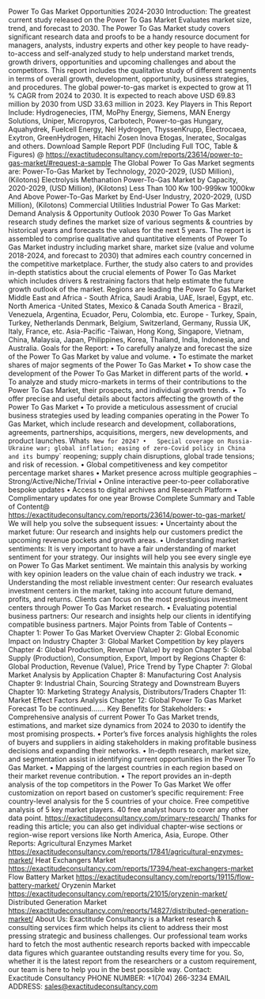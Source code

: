 Power To Gas Market Opportunities 2024-2030 
Introduction:
The greatest current  study released on the Power To Gas Market Evaluates market size, trend, and forecast to 2030. The Power To Gas Market study covers significant research data and proofs to be a handy resource document for managers, analysts, industry experts and other key people to have ready-to-access and self-analyzed study to help understand market trends, growth drivers, opportunities and upcoming challenges and about the competitors. This report includes the qualitative study of different segments in terms of overall growth, development, opportunity, business strategies, and procedures. 
The global power-to-gas market is expected to grow at 11 % CAGR from 2024 to 2030. It is expected to reach above USD 69.83 million by 2030 from USD 33.63 million in 2023.
Key Players in This Report Include: 
Hydrogenecies, ITM, MoPhy Energy, Siemens, MAN Energy Solutions, Uniper, Micropyros, Carbotech, Power-to-gas Hungary, Aquahydrek, Fuelcell Energy, Nel Hydrogen, ThyssenKrupp, Electrocaea, Exytron, GreenHydrogen, Hitachi Zosen Inova Etogas, Ineratec, Socalgas and others.
Download Sample Report PDF (Including Full TOC, Table & Figures) @ 
https://exactitudeconsultancy.com/reports/23614/power-to-gas-market/#request-a-sample
The Global Power To Gas Market segments are:
Power-To-Gas Market by Technology, 2020-2029, (USD Million), (Kilotons)
Electrolysis
Methanation
Power-To-Gas Market by Capacity, 2020-2029, (USD Million), (Kilotons)
Less Than 100 Kw
100-999kw
1000kw And Above
Power-To-Gas Market by End-User Industry, 2020-2029, (USD Million), (Kilotons)
Commercial
Utilities
Industrial
Power To Gas Market: Demand Analysis & Opportunity Outlook 2030
Power To Gas Market research study defines the market size of various segments & countries by historical years and forecasts the values for the next 5 years. The report is assembled to comprise qualitative and quantitative elements of Power To Gas Market industry including market share, market size (value and volume 2018-2024, and forecast to 2030) that admires each country concerned in the competitive marketplace. Further, the study also caters to and provides in-depth statistics about the crucial elements of Power To Gas Market which includes drivers & restraining factors that help estimate the future growth outlook of the market.
Regions are leading the Power To Gas Market
Middle East and Africa - South Africa, Saudi Arabia, UAE, Israel, Egypt, etc.
North America -United States, Mexico & Canada
South America - Brazil, Venezuela, Argentina, Ecuador, Peru, Colombia, etc.
Europe - Turkey, Spain, Turkey, Netherlands Denmark, Belgium, Switzerland, Germany, Russia UK, Italy, France, etc.
Asia-Pacific -Taiwan, Hong Kong, Singapore, Vietnam, China, Malaysia, Japan, Philippines, Korea, Thailand, India, Indonesia, and Australia.
Goals for the Report:
•	To carefully analyze and forecast the size of the Power To Gas Market by value and volume.
•	To estimate the market shares of major segments of the Power To Gas Market 
•	To show case the development of the Power To Gas Market in different parts of the world.
•	To analyze and study micro-markets in terms of their contributions to the Power To Gas Market, their prospects, and individual growth trends.
•	To offer precise and useful details about factors affecting the growth of the Power To Gas Market 
•	To provide a meticulous assessment of crucial business strategies used by leading companies operating in the Power To Gas Market, which include research and development, collaborations, agreements, partnerships, acquisitions, mergers, new developments, and product launches.
What`s New for 2024?
•	Special coverage on Russia-Ukraine war; global inflation; easing of zero-Covid policy in China and its `bumpy` reopening; supply chain disruptions, global trade tensions; and risk of recession.
•	Global competitiveness and key competitor percentage market shares
•	Market presence across multiple geographies – Strong/Active/Niche/Trivial
•	Online interactive peer-to-peer collaborative bespoke updates
•	Access to digital archives and Research Platform
•	Complimentary updates for one year
Browse Complete Summary and Table of Content@  
https://exactitudeconsultancy.com/reports/23614/power-to-gas-market/
We will help you solve the subsequent issues:
•	Uncertainty about the market future: Our research and insights help our customers predict the upcoming revenue pockets and growth areas.
•	Understanding market sentiments: It is very important to have a fair understanding of market sentiment for your strategy. Our insights will help you see every single eye on Power To Gas Market sentiment. We maintain this analysis by working with key opinion leaders on the value chain of each industry we track.
•	Understanding the most reliable investment center: Our research evaluates investment centers in the market, taking into account future demand, profits, and returns. Clients can focus on the most prestigious investment centers through Power To Gas Market research.
•	Evaluating potential business partners: Our research and insights help our clients in identifying compatible business partners.
Major Points from Table of Contents –
Chapter 1: Power To Gas Market Overview
Chapter 2: Global Economic Impact on Industry
Chapter 3: Global Market Competition by key players
Chapter 4: Global Production, Revenue (Value) by region
Chapter 5: Global Supply (Production), Consumption, Export, Import by Regions
Chapter 6: Global Production, Revenue (Value), Price Trend by Type
Chapter 7: Global Market Analysis by Application
Chapter 8: Manufacturing Cost Analysis
Chapter 9: Industrial Chain, Sourcing Strategy and Downstream Buyers
Chapter 10: Marketing Strategy Analysis, Distributors/Traders
Chapter 11: Market Effect Factors Analysis
Chapter 12: Global Power To Gas Market Forecast
To be continued…….
Key Benefits for Stakeholders:
•	Comprehensive analysis of current Power To Gas Market trends, estimations, and market size dynamics from 2024 to 2030 to identify the most promising prospects.
•	Porter’s five forces analysis highlights the roles of buyers and suppliers in aiding stakeholders in making profitable business decisions and expanding their networks.
•	In-depth research, market size, and segmentation assist in identifying current opportunities in the Power To Gas Market.
•	Mapping of the largest countries in each region based on their market revenue contribution.
•	The report provides an in-depth analysis of the top competitors in the Power To Gas Market
We offer customization on report based on customer’s specific requirement:
Free country-level analysis for the 5 countries of your choice.
Free competitive analysis of 5 key market players.
40 free analyst hours to cover any other data point.
https://exactitudeconsultancy.com/primary-research/
Thanks for reading this article; you can also get individual chapter-wise sections or region-wise report versions like North America, Asia, Europe.
Other Reports:
Agricultural Enzymes Market
https://exactitudeconsultancy.com/reports/17841/agricultural-enzymes-market/
Heat Exchangers Market
https://exactitudeconsultancy.com/reports/17394/heat-exchangers-market
Flow Battery Market
https://exactitudeconsultancy.com/reports/19115/flow-battery-market/
Oryzenin Market
https://exactitudeconsultancy.com/reports/21015/oryzenin-market/
Distributed Generation Market
https://exactitudeconsultancy.com/reports/14827/distributed-generation-market/
About Us:
Exactitude Consultancy is a Market research & consulting services firm which helps its client to address their most pressing strategic and business challenges. Our professional team works hard to fetch the most authentic research reports backed with impeccable data figures which guarantee outstanding results every time for you. So, whether it is the latest report from the researchers or a custom requirement, our team is here to help you in the best possible way.
Contact:  
Exactitude Consultancy
PHONE NUMBER: +1(704) 266-3234
EMAIL ADDRESS: sales@exactitudeconsultancy.com
